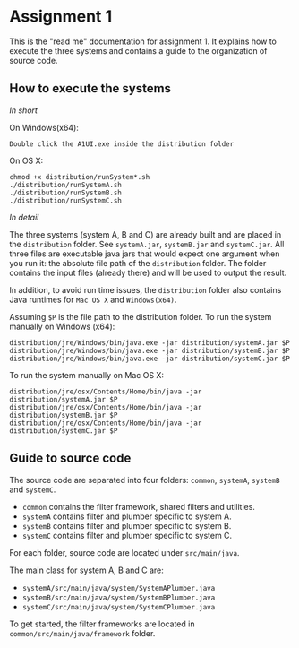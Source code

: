 # Assignment 1

This is the "read me" documentation for assignment 1. It explains how to execute the three systems and contains a guide to the organization of source code.

## How to execute the systems

_In short_

On Windows(x64):
```
Double click the A1UI.exe inside the distribution folder
```

On OS X:
```
chmod +x distribution/runSystem*.sh
./distribution/runSystemA.sh
./distribution/runSystemB.sh
./distribution/runSystemC.sh
```

_In detail_

The three systems (system A, B and C) are already built and are placed in the `distribution` folder. See `systemA.jar`, `systemB.jar` and `systemC.jar`. All three files are executable java jars that would expect one argument when you run it: the absolute file path of the `distribution` folder. The folder contains the input files (already there) and will be used to output the result.

In addition, to avoid run time issues, the `distribution` folder also contains Java runtimes for `Mac OS X` and `Windows(x64)`.

Assuming `$P` is the file path to the distribution folder.
To run the system manually on Windows (x64):
```
distribution/jre/Windows/bin/java.exe -jar distribution/systemA.jar $P
distribution/jre/Windows/bin/java.exe -jar distribution/systemB.jar $P
distribution/jre/Windows/bin/java.exe -jar distribution/systemC.jar $P
```

To run the system manually on Mac OS X:
```
distribution/jre/osx/Contents/Home/bin/java -jar distribution/systemA.jar $P
distribution/jre/osx/Contents/Home/bin/java -jar distribution/systemB.jar $P
distribution/jre/osx/Contents/Home/bin/java -jar distribution/systemC.jar $P
```

## Guide to source code

The source code are separated into four folders: `common`, `systemA`, `systemB` and `systemC`.
- `common` contains the filter framework, shared filters and utilities.
- `systemA` contains filter and plumber specific to system A.
- `systemB` contains filter and plumber specific to system B.
- `systemC` contains filter and plumber specific to system C.

For each folder, source code are located under `src/main/java`.

The main class for system A, B and C are:
- `systemA/src/main/java/system/SystemAPlumber.java`
- `systemB/src/main/java/system/SystemBPlumber.java`
- `systemC/src/main/java/system/SystemCPlumber.java`

To get started, the filter frameworks are located in `common/src/main/java/framework` folder.
